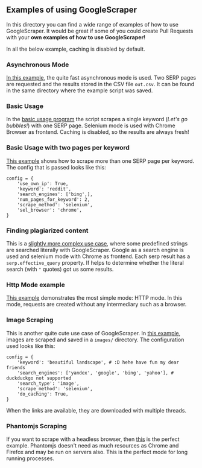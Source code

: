 ## Examples of using GoogleScraper

In this directory you can find a wide range of examples of how to use GoogleScraper. It would be 
great if some of you could create Pull Requests with your **own examples of how to use GoogleScraper!**

In all the below example, caching is disabled by default.


### Asynchronous Mode

[In this example](async_mode_example.py), the quite fast asynchronous mode is used. Two SERP pages are requested and the results
stored in the CSV file `out.csv`. It can be found in the same directory where the example script was saved.

### Basic Usage

In the [basic usage program](basic.py) the script scrapes a single keyword (*Let's go bubbles!*) with
one SERP page. Selenium mode is used with Chrome Browser as frontend. Caching is disabled, so the results are
always fresh!

### Basic Usage with two pages per keyword

[This example](basic_2_pages.py) shows how to scrape more than one SERP page per keyword. The config that is passed
looks like this:

    config = {
        'use_own_ip': True,
        'keyword': 'reddit',
        'search_engines': ['bing',],
        'num_pages_for_keyword': 2,
        'scrape_method': 'selenium',
        'sel_browser': 'chrome',
    }


### Finding plagiarized content

This is a [slightly more complex use case](finding_plagiarized_content.py), where some predefined strings are searched literally with GoogleScraper. Google as a search engine is used and selenium mode with
Chrome as frontend. Each serp result has a `serp.effective_query` property. If helps to determine whether the literal search (with `"` quotes) got us some results.


### Http Mode example

[This example](http_mode_example.py) demonstrates the most simple mode: HTTP mode. In this mode, requests are created without any intermediary such as a browser.

### Image Scraping

This is another quite cute use case of GoogleScraper. In [this example](image_search.py), images are scraped and saved in a `images/` directory. The configuration used looks like this:

    config = {
        'keyword': 'beautiful landscape', # :D hehe have fun my dear friends
        'search_engines': ['yandex', 'google', 'bing', 'yahoo'], # duckduckgo not supported
        'search_type': 'image',
        'scrape_method': 'selenium',
        'do_caching': True,
    }
    
When the links are available, they are downloaded with multiple threads.
    
### Phantomjs Scraping

If you want to scrape with a headless browser, then [this](phantomjs_example.py) is the perfect example. Phantomjs doesn't need as much resources as Chrome and Firefox and may be run on servers also. This is the perfect mode for long running processes.
